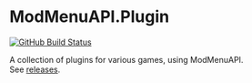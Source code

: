 # ModMenuAPI.Plugin

[![GitHub Build Status](https://img.shields.io/github/actions/workflow/status/Hamunii/ModMenuAPI.Plugin/build.yml?style=for-the-badge&logo=github)](https://github.com/Hamunii/ModMenuAPI.Plugin/blob/main/.github/workflows/build.yml)

A collection of plugins for various games, using ModMenuAPI.  
See [releases](https://github.com/Hamunii/ModMenuAPI.Plugin/releases).